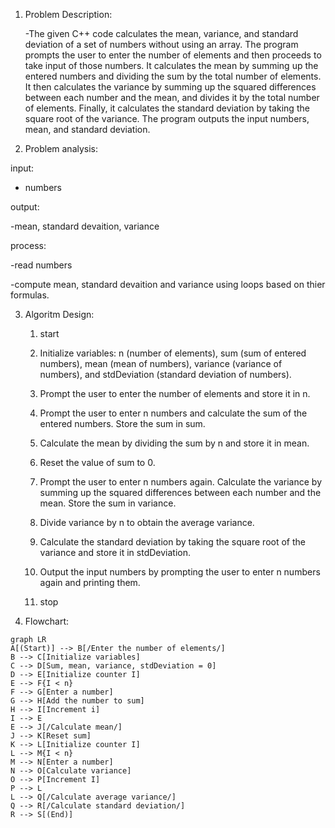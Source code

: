 1. Problem Description:

    -The given C++ code calculates the mean, variance, and standard deviation of a set of numbers without using an array. The program prompts the user to enter the 
   number of elements and then proceeds to take input of those numbers. It calculates the mean by summing up the entered numbers and dividing the sum by the total 
   number of elements. It then calculates the variance by summing up the squared differences between each number and the mean, and divides it by the total number of 
   elements. Finally, it calculates the standard deviation by taking the square root of the variance. The program outputs the input numbers, mean, and standard 
   deviation.

2. Problem analysis:

input:

   - numbers

output:

   -mean, standard devaition, variance

process:

   -read numbers
        
   -compute mean, standard devaition and variance using loops based on thier formulas.


3. Algoritm Design:

     1. start
     2. Initialize variables: n (number of elements), sum (sum of entered numbers), mean (mean of numbers), variance (variance of numbers), and stdDeviation (standard deviation of numbers).

     3. Prompt the user to enter the number of elements and store it in n.
     4. Prompt the user to enter n numbers and calculate the sum of the entered numbers. Store the sum in sum.
 
     5. Calculate the mean by dividing the sum by n and store it in mean.
     6. Reset the value of sum to 0.

     7. Prompt the user to enter n numbers again. Calculate the variance by summing up the squared differences between each number and the mean. Store the sum in variance.

     8. Divide variance by n to obtain the average variance.

     9. Calculate the standard deviation by taking the square root of the variance and store it in stdDeviation.

    10. Output the input numbers by prompting the user to enter n numbers again and printing them.
    11. stop


4. Flowchart:

 ```mermaid 
graph LR
A[(Start)] --> B[/Enter the number of elements/]
B --> C[Initialize variables]
C --> D[Sum, mean, variance, stdDeviation = 0]
D --> E[Initialize counter I]
E --> F{I < n}
F --> G[Enter a number]
G --> H[Add the number to sum]
H --> I[Increment i]
I --> E
E --> J[/Calculate mean/]
J --> K[Reset sum]
K --> L[Initialize counter I]
L --> M{I < n}
M --> N[Enter a number]
N --> O[Calculate variance]
O --> P[Increment I]
P --> L
L --> Q[/Calculate average variance/]
Q --> R[/Calculate standard deviation/]
R --> S[(End)]
```

















   







